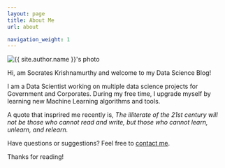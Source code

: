 ```yaml
---
layout: page
title: About Me
url: about

navigation_weight: 1
---
```


<div class="post-author text-center">                       
            <img src="{{ site.urlimg }}{{ site.author.avatar }}" alt="{{ site.author.name }}'s photo" itemprop="image" class="post-avatar img-circle img-responsive"/> 
</div>


<p class="message">
  Hi, am Socrates Krishnamurthy and welcome to my Data Science Blog!
</p>

I am a Data Scientist working on multiple data science projects for Government and Corporates. During my free time, I upgrade myself by learning new Machine Learning algorithms and tools. 

A quote that insprired me recently is, _The illiterate of the 21st century will not be those who cannot read and write, but those who cannot learn, unlearn, and relearn._

Have questions or suggestions? Feel free to [contact me](mailto:socratesk@gmail.com?Subject=Hi%20there!).

Thanks for reading!
